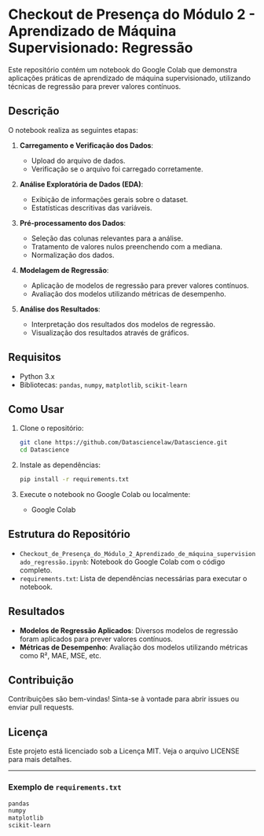 # Checkout de Presença do Módulo 2 - Aprendizado de Máquina Supervisionado: Regressão

Este repositório contém um notebook do Google Colab que demonstra aplicações práticas de aprendizado de máquina supervisionado, utilizando técnicas de regressão para prever valores contínuos.

## Descrição

O notebook realiza as seguintes etapas:

1. **Carregamento e Verificação dos Dados**:
   - Upload do arquivo de dados.
   - Verificação se o arquivo foi carregado corretamente.

2. **Análise Exploratória de Dados (EDA)**:
   - Exibição de informações gerais sobre o dataset.
   - Estatísticas descritivas das variáveis.

3. **Pré-processamento dos Dados**:
   - Seleção das colunas relevantes para a análise.
   - Tratamento de valores nulos preenchendo com a mediana.
   - Normalização dos dados.

4. **Modelagem de Regressão**:
   - Aplicação de modelos de regressão para prever valores contínuos.
   - Avaliação dos modelos utilizando métricas de desempenho.

5. **Análise dos Resultados**:
   - Interpretação dos resultados dos modelos de regressão.
   - Visualização dos resultados através de gráficos.

## Requisitos

- Python 3.x
- Bibliotecas: `pandas`, `numpy`, `matplotlib`, `scikit-learn`

## Como Usar

1. Clone o repositório:
   ```bash
   git clone https://github.com/Datasciencelaw/Datascience.git
   cd Datascience
   ```

2. Instale as dependências:
   ```bash
   pip install -r requirements.txt
   ```

3. Execute o notebook no Google Colab ou localmente:
   - Google Colab

## Estrutura do Repositório

- `Checkout_de_Presença_do_Módulo_2_Aprendizado_de_máquina_supervisionado_regressão.ipynb`: Notebook do Google Colab com o código completo.
- `requirements.txt`: Lista de dependências necessárias para executar o notebook.

## Resultados

- **Modelos de Regressão Aplicados**: Diversos modelos de regressão foram aplicados para prever valores contínuos.
- **Métricas de Desempenho**: Avaliação dos modelos utilizando métricas como R², MAE, MSE, etc.

## Contribuição

Contribuições são bem-vindas! Sinta-se à vontade para abrir issues ou enviar pull requests.

## Licença

Este projeto está licenciado sob a Licença MIT. Veja o arquivo LICENSE para mais detalhes.

---

### Exemplo de `requirements.txt`

```txt
pandas
numpy
matplotlib
scikit-learn
```
